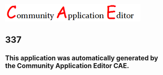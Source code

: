 ![CAE](https://github.com/GHProjectsTest/CAE-Deployment-Temp/blob/master/img/logo.png)  

337
===================


This application was automatically generated by the Community Application Editor CAE.  
---------------
